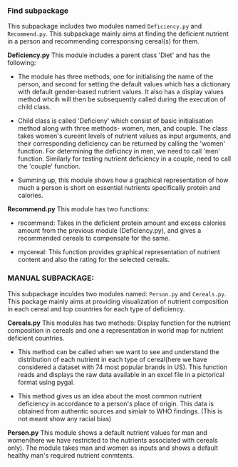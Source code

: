 ### Find subpackage
This subpackage includes two modules named `Deficiency.py` and `Recommend.py`. This subpackage mainly aims at finding the deficient nutrient in a person and recommending corresponsing cereal(s) for them. 

**Deficiency.py**
This module includes a parent class 'Diet' and has the following:

* The module has three methods, one for initialising the name of the person, and second for setting the default values which has a dictionary with default gender-based nutrient values. It also has a display values method whcih will then be subsequently called during the execution of child class.

* Child class is called 'Deficieny' which consist of basic initialisation method along with three methods- women, men, and couple. The class takes women's cureent levels of nutrient values as input arguments, and their corresponding deficiency can be returned by calling the 'women' function. For determining the deficincy in men, we need to call 'men' function. Similarly for testing nutrient deficiency in a couple, need to call the 'couple' function. 

* Summing up, this module shows how a graphical representation of how much a person is short on essential nutrients specifically protein and calories.

**Recommend.py**
This module has two functions:
* recommend: Takes in the deficient protein amount and excess calories amount from the previous module (Deficiency.py), and gives a recommended cereals to compensate for the same. 

* mycereal: This function provides graphical representation of nutrient content and also the rating for the selected cereals. 

### MANUAL SUBPACKAGE:
This subpackage inculdes two modules named: `Person.py` and `Cereals.py`.  This package mainly aims at providing visualization of nutrient composition in each cereal and top countries for each type of deficiency.

**Cereals.py**
This modules has two methods: Display function for the nutrient composition in cereals and one a representation in world map for nutrient deficient countries.

* This method can be called when we want to see and understand the distribution of each nutrient in each type of cereal(here we have considered a dataset with 74 most popular brands in US). This function reads and displays the raw data available in an excel file in a pictorical format using pygal.

* This method gives us an idea about the most common nutrient deficiency in accordance to a person's place of origin. This data is obtained from authentic sources and simialr to WHO findings. (This is not meant show any racial bias)

**Person.py**
This module shows a default nutrient values for man and women(here we have restricted to the nutrients associated with cereals only). The module takes man and women as inputs and shows a default healthy man's required nutrient conmtents.





